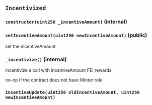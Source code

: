 ## `Incentivized`






### `constructor(uint256 _incentiveAmount)` (internal)





### `setIncentiveAmount(uint256 newIncentiveAmount)` (public)

set the incentiveAmount



### `_incentivize()` (internal)

incentivize a call with incentiveAmount FEI rewards


no-op if the contract does not have Minter role


### `IncentiveUpdate(uint256 oldIncentiveAmount, uint256 newIncentiveAmount)`







